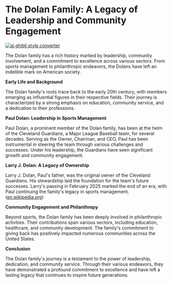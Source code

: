 # The Dolan Family: A Legacy of Leadership and Community Engagement

[![ai ghibli style converter](https://i.imgur.com/dwt8Y5G.gif)](https://witbeam.net/slzx)

The Dolan family has a rich history marked by leadership, community involvement, and a commitment to excellence across various sectors. From sports management to philanthropic endeavors, the Dolans have left an indelible mark on American society.

**Early Life and Background**

The Dolan family's roots trace back to the early 20th century, with members emerging as influential figures in their respective fields. Their journey is characterized by a strong emphasis on education, community service, and a dedication to their professions.

**Paul Dolan: Leadership in Sports Management**

Paul Dolan, a prominent member of the Dolan family, has been at the helm of the Cleveland Guardians, a Major League Baseball team, for several decades. Serving as the Owner, Chairman, and CEO, Paul has been instrumental in steering the team through various challenges and successes. Under his leadership, the Guardians have seen significant growth and community engagement.

**Larry J. Dolan: A Legacy of Ownership**

Larry J. Dolan, Paul's father, was the original owner of the Cleveland Guardians. His stewardship laid the foundation for the team's future successes. Larry's passing in February 2025 marked the end of an era, with Paul continuing the family's legacy in sports management. ([en.wikipedia.org](https://en.wikipedia.org/wiki/Paul_Dolan_%28baseball%29?utm_source=openai))

**Community Engagement and Philanthropy**

Beyond sports, the Dolan family has been deeply involved in philanthropic activities. Their contributions span various sectors, including education, healthcare, and community development. The family's commitment to giving back has positively impacted numerous communities across the United States.

**Conclusion**

The Dolan family's journey is a testament to the power of leadership, dedication, and community service. Through their various endeavors, they have demonstrated a profound commitment to excellence and have left a lasting legacy that continues to inspire future generations.